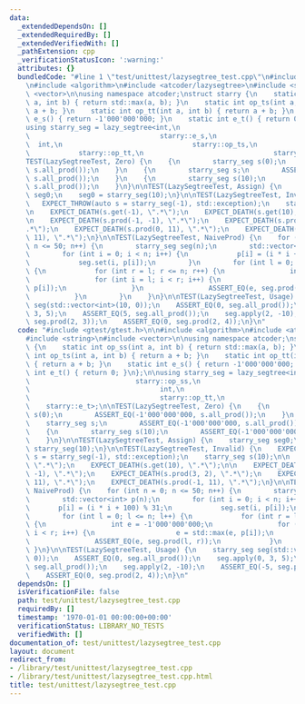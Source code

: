 ```yaml
---
data:
  _extendedDependsOn: []
  _extendedRequiredBy: []
  _extendedVerifiedWith: []
  _pathExtension: cpp
  _verificationStatusIcon: ':warning:'
  attributes: {}
  bundledCode: "#line 1 \"test/unittest/lazysegtree_test.cpp\"\n#include <gtest/gtest.h>\n\
    \n#include <algorithm>\n#include <atcoder/lazysegtree>\n#include <string>\n#include\
    \ <vector>\n\nusing namespace atcoder;\nstruct starry {\n    static int op_ss(int\
    \ a, int b) { return std::max(a, b); }\n    static int op_ts(int a, int b) { return\
    \ a + b; }\n    static int op_tt(int a, int b) { return a + b; }\n    static int\
    \ e_s() { return -1'000'000'000; }\n    static int e_t() { return 0; }\n};\n\n\
    using starry_seg = lazy_segtree<int,\n                                starry::op_ss,\n\
    \                                starry::e_s,\n                              \
    \  int,\n                                starry::op_ts,\n                    \
    \            starry::op_tt,\n                                starry::e_t>;\n\n\
    TEST(LazySegtreeTest, Zero) {\n    {\n        starry_seg s(0);\n        ASSERT_EQ(-1'000'000'000,\
    \ s.all_prod());\n    }\n    {\n        starry_seg s;\n        ASSERT_EQ(-1'000'000'000,\
    \ s.all_prod());\n    }\n    {\n        starry_seg s(10);\n        ASSERT_EQ(-1'000'000'000,\
    \ s.all_prod());\n    }\n}\n\nTEST(LazySegtreeTest, Assign) {\n    starry_seg\
    \ seg0;\n    seg0 = starry_seg(10);\n}\n\nTEST(LazySegtreeTest, Invalid) {\n \
    \   EXPECT_THROW(auto s = starry_seg(-1), std::exception);\n    starry_seg s(10);\n\
    \n    EXPECT_DEATH(s.get(-1), \".*\");\n    EXPECT_DEATH(s.get(10), \".*\");\n\
    \n    EXPECT_DEATH(s.prod(-1, -1), \".*\");\n    EXPECT_DEATH(s.prod(3, 2), \"\
    .*\");\n    EXPECT_DEATH(s.prod(0, 11), \".*\");\n    EXPECT_DEATH(s.prod(-1,\
    \ 11), \".*\");\n}\n\nTEST(LazySegtreeTest, NaiveProd) {\n    for (int n = 0;\
    \ n <= 50; n++) {\n        starry_seg seg(n);\n        std::vector<int> p(n);\n\
    \        for (int i = 0; i < n; i++) {\n            p[i] = (i * i + 100) % 31;\n\
    \            seg.set(i, p[i]);\n        }\n        for (int l = 0; l <= n; l++)\
    \ {\n            for (int r = l; r <= n; r++) {\n                int e = -1'000'000'000;\n\
    \                for (int i = l; i < r; i++) {\n                    e = std::max(e,\
    \ p[i]);\n                }\n                ASSERT_EQ(e, seg.prod(l, r));\n \
    \           }\n        }\n    }\n}\n\nTEST(LazySegtreeTest, Usage) {\n    starry_seg\
    \ seg(std::vector<int>(10, 0));\n    ASSERT_EQ(0, seg.all_prod());\n    seg.apply(0,\
    \ 3, 5);\n    ASSERT_EQ(5, seg.all_prod());\n    seg.apply(2, -10);\n    ASSERT_EQ(-5,\
    \ seg.prod(2, 3));\n    ASSERT_EQ(0, seg.prod(2, 4));\n}\n"
  code: "#include <gtest/gtest.h>\n\n#include <algorithm>\n#include <atcoder/lazysegtree>\n\
    #include <string>\n#include <vector>\n\nusing namespace atcoder;\nstruct starry\
    \ {\n    static int op_ss(int a, int b) { return std::max(a, b); }\n    static\
    \ int op_ts(int a, int b) { return a + b; }\n    static int op_tt(int a, int b)\
    \ { return a + b; }\n    static int e_s() { return -1'000'000'000; }\n    static\
    \ int e_t() { return 0; }\n};\n\nusing starry_seg = lazy_segtree<int,\n      \
    \                          starry::op_ss,\n                                starry::e_s,\n\
    \                                int,\n                                starry::op_ts,\n\
    \                                starry::op_tt,\n                            \
    \    starry::e_t>;\n\nTEST(LazySegtreeTest, Zero) {\n    {\n        starry_seg\
    \ s(0);\n        ASSERT_EQ(-1'000'000'000, s.all_prod());\n    }\n    {\n    \
    \    starry_seg s;\n        ASSERT_EQ(-1'000'000'000, s.all_prod());\n    }\n\
    \    {\n        starry_seg s(10);\n        ASSERT_EQ(-1'000'000'000, s.all_prod());\n\
    \    }\n}\n\nTEST(LazySegtreeTest, Assign) {\n    starry_seg seg0;\n    seg0 =\
    \ starry_seg(10);\n}\n\nTEST(LazySegtreeTest, Invalid) {\n    EXPECT_THROW(auto\
    \ s = starry_seg(-1), std::exception);\n    starry_seg s(10);\n\n    EXPECT_DEATH(s.get(-1),\
    \ \".*\");\n    EXPECT_DEATH(s.get(10), \".*\");\n\n    EXPECT_DEATH(s.prod(-1,\
    \ -1), \".*\");\n    EXPECT_DEATH(s.prod(3, 2), \".*\");\n    EXPECT_DEATH(s.prod(0,\
    \ 11), \".*\");\n    EXPECT_DEATH(s.prod(-1, 11), \".*\");\n}\n\nTEST(LazySegtreeTest,\
    \ NaiveProd) {\n    for (int n = 0; n <= 50; n++) {\n        starry_seg seg(n);\n\
    \        std::vector<int> p(n);\n        for (int i = 0; i < n; i++) {\n     \
    \       p[i] = (i * i + 100) % 31;\n            seg.set(i, p[i]);\n        }\n\
    \        for (int l = 0; l <= n; l++) {\n            for (int r = l; r <= n; r++)\
    \ {\n                int e = -1'000'000'000;\n                for (int i = l;\
    \ i < r; i++) {\n                    e = std::max(e, p[i]);\n                }\n\
    \                ASSERT_EQ(e, seg.prod(l, r));\n            }\n        }\n   \
    \ }\n}\n\nTEST(LazySegtreeTest, Usage) {\n    starry_seg seg(std::vector<int>(10,\
    \ 0));\n    ASSERT_EQ(0, seg.all_prod());\n    seg.apply(0, 3, 5);\n    ASSERT_EQ(5,\
    \ seg.all_prod());\n    seg.apply(2, -10);\n    ASSERT_EQ(-5, seg.prod(2, 3));\n\
    \    ASSERT_EQ(0, seg.prod(2, 4));\n}\n"
  dependsOn: []
  isVerificationFile: false
  path: test/unittest/lazysegtree_test.cpp
  requiredBy: []
  timestamp: '1970-01-01 00:00:00+00:00'
  verificationStatus: LIBRARY_NO_TESTS
  verifiedWith: []
documentation_of: test/unittest/lazysegtree_test.cpp
layout: document
redirect_from:
- /library/test/unittest/lazysegtree_test.cpp
- /library/test/unittest/lazysegtree_test.cpp.html
title: test/unittest/lazysegtree_test.cpp
---
```

